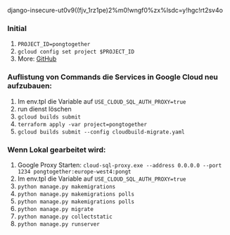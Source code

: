 django-insecure-ut0v9((fjv_1rz1pe)2%m0!wngf0%zx%lsdc=y!hgc!rt2sv4o

### Initial
1. `PROJECT_ID=pongtogether`
2. `gcloud config set project $PROJECT_ID`
3. More: [GitHub](https://github.com/GoogleCloudPlatform/serverless-expeditions/tree/main/cloud-run-django-terraform)

### Auflistung von Commands die Services in Google Cloud neu aufzubauen:
1. Im env.tpl die Variable auf `USE_CLOUD_SQL_AUTH_PROXY=true`
2. run dienst löschen
3. `gcloud builds submit`
4. `terraform apply -var project=pongtogether`
5. `gcloud builds submit --config cloudbuild-migrate.yaml`

### Wenn Lokal gearbeitet wird:
1. Google Proxy Starten: `cloud-sql-proxy.exe --address 0.0.0.0 --port 1234 pongtogether:europe-west4:pongt`  
2. Im env.tpl die Variable auf `USE_CLOUD_SQL_AUTH_PROXY=true`
3. `python manage.py makemigrations`
4. `python manage.py makemigrations polls`
5. `python manage.py makemigrations polls`
6. `python manage.py migrate`
7. `python manage.py collectstatic`
8. `python manage.py runserver`